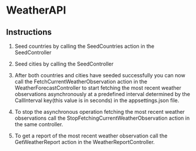 # WeatherAPI
## Instructions
1. Seed countries by calling the SeedCountries action in the SeedController

2. Seed cities by calling the SeedController

3. After both countries and cities have seeded successfully you can now call the FetchCurrentWeatherObservation action in the WeatherForecastController to start fetching the most recent weather observations asynchronously at a predefined interval determined by the CallInterval key(this value is in seconds) in the appsettings.json file.

4. To stop the asynchronous operation fetching the most recent weather observations call the StopFetchingCurrentWeatherObservation action in the same controller.

5. To get a report of the most recent weather observation call the GetWeatherReport action in the WeatherReportController.